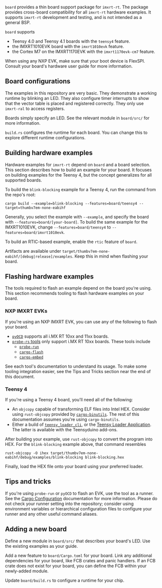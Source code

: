 `board` provides a thin board support package for `imxrt-rt`. The
package provides cross-board compatibility for all `imxrt-rt` hardware
examples. It supports `imxrt-rt` development and testing, and is not
intended as a general BSP.

`board` supports

-   Teensy 4.0 and Teensy 4.1 boards with the `teensy4` feature.
-   the IMXRT1010EVK board with the `imxrt1010evk` feature.
-   the Cortex M7 on the IMXRT1170EVK with the `imxrt1170evk-cm7`
    feature.

When using any NXP EVK, make sure that your boot device is FlexSPI.
Consult your board's hardware user guide for more information.

## Board configurations

The examples in this repository are very basic. They demonstrate a
working runtime by blinking an LED. They also configure timer interrupts
to show that the vector table is placed and registered correctly. They
only use `imxrt-ral` to access registers.

Boards simply specify an LED. See the relevant module in `board/src/`
for more information.

`build.rs` configures the runtime for each board. You can change this to
explore different runtime configurations.

## Building hardware examples

Hardware examples for `imxrt-rt` depend on `board` and a board
selection. This section describes how to build an example for your
board. It focuses on building examples for the Teensy 4, but the concept
generalizes for all supported boards.

To build the `blink-blocking` example for a Teensy 4, run the command
from the repo's root:

    cargo build --example=blink-blocking --features=board/teensy4 --target=thumbv7em-none-eabihf

Generally, you select the example with `--example`, and specify the
board with `--features=board/[your-board]`. To build the same example
for the IMXRT1010EVK, change `--features=board/teensy4` to
`--features=board/imxrt1010evk`.

To build an RTIC-based example, enable the `rtic` feature of `board`.

Artifacts are available under
`target/thumbv7em-none-eabihf/[debug|release]/examples`. Keep this in
mind when flashing your board.

## Flashing hardware examples

The tools required to flash an example depend on the board you're using.
This section recommends tooling to flash hardware examples on your
board.

### NXP IMXRT EVKs

If you're using an NXP IMXRT EVK, you can use any of the following to
flash your board.

-   [`pyOCD`] supports all i.MX RT 10xx and 11xx boards.
-   [`probe-rs` tools] only support i.MX RT 10xx boards. These tools
    include
    -   [`probe-run`]
    -   [`cargo-flash`]
    -   [`cargo-embed`]

See each tool's documentation to understand its usage. To make some
tooling integration easier, see the Tips and Tricks section near the end
of this document.

  [`pyOCD`]: https://pyocd.io
  [`probe-rs` tools]: https://probe.rs
  [`probe-run`]: https://github.com/knurling-rs/probe-run
  [`cargo-flash`]: https://github.com/probe-rs/cargo-flash
  [`cargo-embed`]: https://github.com/probe-rs/cargo-embed

### Teensy 4

If you're using a Teensy 4 board, you'll need all of the following:

-   An `objcopy` capable of transforming ELF files into Intel HEX.
    Consider using `rust-objcopy` provided by [`cargo-binutils`]. The
    rest of this documentation assumes you're using `cargo-binutils`.
-   Either a build of [`teensy_loader_cli`], or the [Teensy Loader
    Application]. The latter is available with the Teensyduino add-ons.

After building your example, use `rust-objcopy` to convert the program
into HEX. For the `blink-blocking` example above, that command resembles

    rust-objcopy -O ihex target/thumbv7em-none-eabihf/debug/examples/blink-blocking blink-blocking.hex

Finally, load the HEX file onto your board using your preferred loader.

  [`cargo-binutils`]: https://github.com/rust-embedded/cargo-binutils
  [`teensy_loader_cli`]: https://github.com/PaulStoffregen/teensy_loader_cli
  [Teensy Loader Application]: https://www.pjrc.com/teensy/loader.html

## Tips and tricks

If you're using `probe-run` or `pyOCD` to flash an EVK, use the tool as
a runner. See the [Cargo Configuration] documentation for more
information. Please do not check your runner setting into the
repository; consider using environment variables or hierarchical
configuration files to configure your runner and any other useful
command aliases.

  [Cargo Configuration]: https://doc.rust-lang.org/cargo/reference/config.html

## Adding a new board

Define a new module in `board/src/` that describes your board's LED. Use
the existing examples as your guide.

Add a new feature to `board/Cargo.toml` for your board. Link any
additional dependencies for your board, like FCB crates and panic
handlers. If an FCB crate does not exist for your board, you can define
the FCB within your newly-added module.

Update `board/build.rs` to configure a runtime for your chip.

